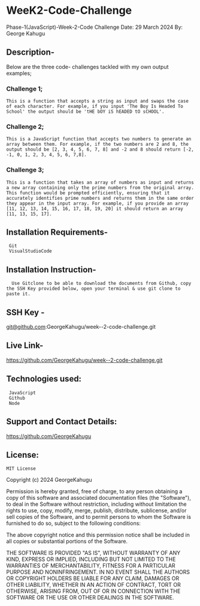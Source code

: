 
# WeeK2-Code-Challenge

Phase-1(JavaScript)-Week-2-Code Challenge
Date: 29 March 2024
By: George Kahugu

## Description-
   Below are the three code- challenges tackled with my own output examples;

   ### Challenge 1;
    This is a function that accepts a string as input and swaps the case of each character. For example, if you input 'The Boy Is Headed To School' the output should be 'tHE bOY iS hEADED tO sCHOOL'.
    
   ### Challenge 2;
    This is a JavaScript function that accepts two numbers to generate an array between them. For example, if the two numbers are 2 and 8, the output should be [2, 3, 4, 5, 6, 7, 8] and -2 and 8 should return [-2, -1, 0, 1, 2, 3, 4, 5, 6, 7,8].
    
 ### Challenge 3;
    This is a function that takes an array of numbers as input and returns a new array containing only the prime numbers from the original array. This function would be prompted efficiently, ensuring that it accurately identifies prime numbers and returns them in the same order they appear in the input array. For example, if you provide an array [11, 12, 13, 14, 15, 16, 17, 18, 19, 20] it should return an array [11, 13, 15, 17].
    
    

## Installation Requirements-
     Git
     VisualStudioCode
 
## Installation Instruction-
      Use Gitclone to be able to download the documents from Github, copy the SSH Key provided below, open your terminal & use git clone to paste it. 
      
## SSH Key -
   git@github.com:GeorgeKahugu/week--2-code-challenge.git

## Live Link-
   https://github.com/GeorgeKahugu/week--2-code-challenge.git
     
## Technologies used:
     JavaScript
     Github
     Node 

## Support and Contact Details:
   https://github.com/GeorgeKahugu

## License: 
    MIT License

Copyright (c) 2024 GeorgeKahugu

Permission is hereby granted, free of charge, to any person obtaining a copy
of this software and associated documentation files (the "Software"), to deal
in the Software without restriction, including without limitation the rights
to use, copy, modify, merge, publish, distribute, sublicense, and/or sell
copies of the Software, and to permit persons to whom the Software is
furnished to do so, subject to the following conditions:

The above copyright notice and this permission notice shall be included in all
copies or substantial portions of the Software.

THE SOFTWARE IS PROVIDED "AS IS", WITHOUT WARRANTY OF ANY KIND, EXPRESS OR
IMPLIED, INCLUDING BUT NOT LIMITED TO THE WARRANTIES OF MERCHANTABILITY,
FITNESS FOR A PARTICULAR PURPOSE AND NONINFRINGEMENT. IN NO EVENT SHALL THE
AUTHORS OR COPYRIGHT HOLDERS BE LIABLE FOR ANY CLAIM, DAMAGES OR OTHER
LIABILITY, WHETHER IN AN ACTION OF CONTRACT, TORT OR OTHERWISE, ARISING FROM,
OUT OF OR IN CONNECTION WITH THE SOFTWARE OR THE USE OR OTHER DEALINGS IN THE
SOFTWARE.
     

      

